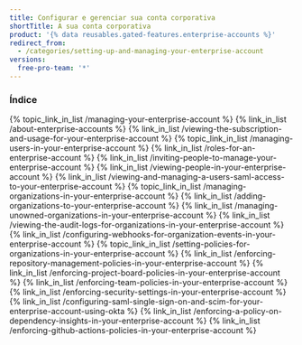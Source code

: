 ```yaml
---
title: Configurar e gerenciar sua conta corporativa
shortTitle: A sua conta corporativa
product: '{% data reusables.gated-features.enterprise-accounts %}'
redirect_from:
  - /categories/setting-up-and-managing-your-enterprise-account
versions:
  free-pro-team: '*'
---
```



### Índice

{% topic_link_in_list /managing-your-enterprise-account %}
    {% link_in_list /about-enterprise-accounts %}
    {% link_in_list /viewing-the-subscription-and-usage-for-your-enterprise-account %}
{% topic_link_in_list /managing-users-in-your-enterprise-account %}
    {% link_in_list /roles-for-an-enterprise-account %}
    {% link_in_list /inviting-people-to-manage-your-enterprise-account %}
    {% link_in_list /viewing-people-in-your-enterprise-account %}
    {% link_in_list /viewing-and-managing-a-users-saml-access-to-your-enterprise-account %}
{% topic_link_in_list /managing-organizations-in-your-enterprise-account %}
    {% link_in_list /adding-organizations-to-your-enterprise-account %}
    {% link_in_list /managing-unowned-organizations-in-your-enterprise-account %}
    {% link_in_list /viewing-the-audit-logs-for-organizations-in-your-enterprise-account %}
    {% link_in_list /configuring-webhooks-for-organization-events-in-your-enterprise-account %}
{% topic_link_in_list /setting-policies-for-organizations-in-your-enterprise-account %}
    {% link_in_list /enforcing-repository-management-policies-in-your-enterprise-account %}
    {% link_in_list /enforcing-project-board-policies-in-your-enterprise-account %}
    {% link_in_list /enforcing-team-policies-in-your-enterprise-account %}
    {% link_in_list /enforcing-security-settings-in-your-enterprise-account %}
    {% link_in_list /configuring-saml-single-sign-on-and-scim-for-your-enterprise-account-using-okta %}
    {% link_in_list /enforcing-a-policy-on-dependency-insights-in-your-enterprise-account %}
    {% link_in_list /enforcing-github-actions-policies-in-your-enterprise-account %}
